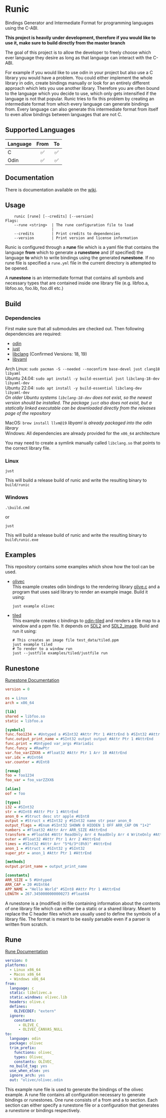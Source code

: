 # Runic

Bindings Generator and Intermediate Format for programming languages using the C-ABI.

**This project is heavily under development, therefore if you would like to use it, make sure to build directly from the master branch**

The goal of this project is to allow the developer to freely choose which ever language they desire as long as that language can interact with the C-ABI.

For example if you would like to use odin in your project but also use a C library you would have a problem. You could either implement the whole library in odin, create bindings manually or look for an entirely different approach which lets you use another library. Therefore you are often bound to the language which you decide to use, which only gets intensified if the language is not that popular. Runic tries to fix this problem by creating an intermediate format from which every language can generate bindings from. Every language can also generate this intermediate format from itself to even allow bindings between languages that are not C.

## Supported Languages

| Language | From | To  |
| -------- | :--: | :-: |
| C        |  ✅  | ✅  |
| Odin     |  ✅  | ✅  |

## Documentation

There is documentation available on the [wiki](https://github.com/Samudevv/runic/wiki).

## Usage

```console
	runic [rune] [--credits] [--version]
Flags:
	--rune <string>  | The rune configuration file to load
	                 |
	--credits        | Print credits to dependencies
	--version        | Print version and license information
```

Runic is configured through a **rune** file which is a yaml file that contains the language **from** which to generate a **runestone** and (if specified) the language **to** which to write bindings using the generated **runestone**. If no rune file is specified a `rune.yml` file in the current directory is attempted to be opened.

A **runestone** is an intermediate format that contains all symbols and necessary types that are contained inside one library file (e.g. libfoo.a, libfoo.so, foo.lib, foo.dll etc.)

## Build

### Dependencies

First make sure that all submodules are checked out. Then following dependencies are required:

- [odin](https://odin-lang.org)
- [just](https://just.systems/)
- [libclang](https://clang.llvm.org/docs/LibClang.html) (Confirmed Versions: 18, 19)
- [libyaml](https://github.com/yaml/libyaml)

Arch Linux: `sudo pacman -S --needed --noconfirm base-devel just clang18 libyaml` <br>
Ubuntu 24.04: `sudo apt install -y build-essential just libclang-18-dev libyaml-dev` <br>
Ubuntu 22.04: `sudo apt install -y build-essential libclang-dev libyaml-dev` <br> _On older Ubuntu systems `libclang-18-dev` does not exist, so the newest version should be installed. The package `just` also does not exist, but a statically linked executable can be downloaded directly from the releases page of the repository_

MacOS: `brew install llvm@19` _libyaml is already packaged into the odin library_ <br>
Windows: All dependencies are already provided for the `x86_64` architecture <br>

You may need to create a symlink manually called `libclang.so` that points to the correct library file.

### Linux

```console
just
```

This will build a release build of runic and write the resulting binary to `build/runic`

### Windows

```console
.\build.cmd
```

or

```console
just
```

This will build a release build of runic and write the resulting binary to `build\runic.exe`

## Examples

This repository contains some examples which show how the tool can be used.

- [olivec](examples/olivec) <br> This example creates odin bindings to the rendering library [olive.c](https://github.com/tsoding/olive.c) and a program that uses said library to render an example image. Build it using:
  ```console
  just example olivec
  ```

- [tiled](examples/tiled) <br> This example creates c bindings to [odin-tiled](https://github.com/SabeDoesThings/odin-tiled) and renders a tile map to a window and a ppm file. It depends on [SDL2](https://libsdl.org) and [SDL2_image](https://github.com/libsdl-org/SDL_image/tree/SDL2). Build and run it using:
  ```console
  # This creates an image file test_data/tiled.ppm
  just example tiled
  # To render to a window run
  just --justfile examples/tiled/justfile run
  ```

## Runestone

[Runestone Documentation](https://github.com/Samudevv/runic/wiki/Runestone)

```ini
version = 0

os = Linux
arch = x86_64

[lib]
shared = libfoo.so
static = libfoo.a

[symbols]
func.foo1234 = #Untyped a #SInt32 #Attr Ptr 1 #AttrEnd b #SInt32 #Attr Ptr 1 #AttrEnd
func.output_print_name = #SInt32 output output #Attr Ptr 1 #AttrEnd
func.print = #Untyped var_args #Variadic
func.funcy = #RawPtr
var.foo_varZZXX6 = #Float32 #Attr Ptr 1 Arr 10 #AttrEnd
var.idx = #UInt64
var.counter = #UInt8

[remap]
foo = foo1234
foo_var = foo_varZZXX6

[alias]
oof = foo

[types]
i32 = #SInt32
str = #UInt8 #Attr Ptr 1 #AttrEnd
anon_0 = #Struct desc str apple #UInt8
output = #Struct x #SInt32 y #SInt32 name str pear anon_0
output_flags = #Enum #SInt32 SHOWN 0 HIDDEN 1 OFF ARR_CAP ON "1+2"
numbers = #Float32 #Attr Arr ARR_SIZE #AttrEnd
transform = #Float64 #Attr ReadOnly Arr 4 ReadOnly Arr 4 WriteOnly #AttrEnd
outer = #Float32 #Attr Ptr 1 Arr 2 #AttrEnd
times = #SInt32 #Attr Arr "5*6/3*(8%9)" #AttrEnd
anon_1 = #Struct x #SInt32 y #SInt32
super_ptr = anon_1 #Attr Ptr 1 #AttrEnd

[methods]
output.print_name = output_print_name

[constants]
ARR_SIZE = 5 #Untyped
ARR_CAP = 20 #UInt64
APP_NAME = "Hello World" #SInt8 #Attr Ptr 1 #AttrEnd
LENGTH = 267.3450000000000273 #Float64
```

A runestone is a (modified) ini file containing information about the contents of one library file which can either be a static or a shared library. Meant to replace the C header files which are usually used to define the symbols of a library file. The format is meant to be easily parsable even if a parser is written from scratch.

## Rune

[Rune Documentation](https://github.com/Samudevv/runic/wiki/Rune)

```yaml
version: 0
platforms:
  - Linux x86_64
  - Macos x86_64
  - Windows x86_64
from:
  language: c
  static: libolivec.a
  static.windows: olivec.lib
  headers: olive.c
  defines:
    OLIVECDEF: "extern"
  ignore:
    constants:
      - OLIVE_C_
      - OLIVEC_CANVAS_NULL
to:
  language: odin
  package: olivec
  trim_prefix:
    functions: olivec_
    types: Olivec_
    constants: OLIVEC_
  no_build_tag: yes
  use_when_else: yes
  ignore_arch: yes
  out: "olivec/olivec.odin
```

This example rune file is used to generate the bindings of the olivec example. A rune file contains all configuration necessary to generate bindings or runestones. One rune consists of a from and a to section. Each section can either specify a runestone file or a configuration that generates a runestone or bindings respectively.
